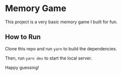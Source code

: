 # Memory Game

This project is a very basic memory game I built for fun.

## How to Run

Clone this repo and run 
`yarn` to build the dependencies.

Then, run
`yarn dev` to start the local server.

Happy guessing!
